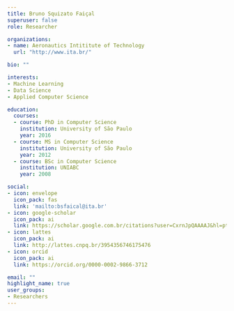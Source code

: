 ```yaml
---
title: Bruno Squizato Faiçal
superuser: false
role: Researcher

organizations:
- name: Aeronautics Intititute of Technology
  url: "http://www.ita.br/"

bio: ""

interests:
- Machine Learning
- Data Science
- Applied Computer Science

education:
  courses:
  - course: PhD in Computer Science
    institution: University of São Paulo
    year: 2016
  - course: MS in Computer Science
    institution: University of São Paulo
    year: 2012
  - course: BSc in Computer Science
    institution: UNIABC
    year: 2008

social:
- icon: envelope
  icon_pack: fas
  link: 'mailto:bsfaical@ita.br'
- icon: google-scholar
  icon_pack: ai
  link: https://scholar.google.com.br/citations?user=CxrnJpQAAAAJ&hl=pt-BR
- icon: lattes
  icon_pack: ai
  link: http://lattes.cnpq.br/3954356746175476
- icon: orcid
  icon_pack: ai
  link: https://orcid.org/0000-0002-9866-3712

email: ""
highlight_name: true
user_groups:
- Researchers
---
```

